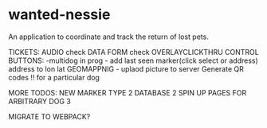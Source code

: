 # wanted-nessie
An application to coordinate and track the return of lost pets.

TICKETS:
AUDIO check
DATA FORM check
OVERLAYCLICKTHRU
CONTROL BUTTONS:
    -multidog in prog - add last seen marker(click select or address) address to lon lat GEOMAPPNIG
    - uplaod  picture to server
Generate QR codes !! for a particular dog

MORE TODOS:
NEW MARKER TYPE  2
DATABASE 2
SPIN UP PAGES FOR ARBITRARY DOG 3

MIGRATE TO WEBPACK?
